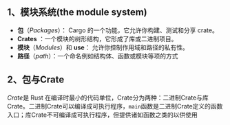 ## 1、模块系统(the module system)
-   **包**（_Packages_）： Cargo 的一个功能，它允许你构建、测试和分享 crate。
-   **Crates** ：一个模块的树形结构，它形成了库或二进制项目。
-   **模块**（_Modules_）和 **use**： 允许你控制作用域和路径的私有性。
-   **路径**（_path_）：一个命名例如结构体、函数或模块等项的方式

## 2、包与Crate
*Crate*是 Rust 在编译时最小的代码单位，Crate分为两种：二进制Crate与库Crate。二进制Crate可以编译成可执行程序，`main`函数是二进制Crate定义的函数入口；库Crate不可编译成可执行程序，但提供诸如函数之类的以供使用
